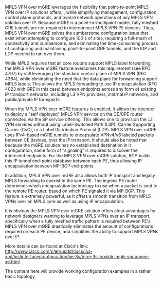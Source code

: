  MPLS VPN over mGRE leverages the flexibility that point-to-point MPLS VPN over IP solutions offers, , while simplifying management, configuration, control plane protocols, and overall network operations of any MPLS VPN solution over IP.   Because mGRE is a point-to-multipoint model, fully meshed GRE tunnels are not required to interconnect MPLS VPN PE devices.  Thus, MPLS VPN over mGRE solves the cumbersome configuration issue that exist when attempting to configure 100's of sites, requiring a full-mesh of connectivity and cumbersome, and eliminating the time-consuming process of configuring and maintaining point-to-point GRE tunnels, and the IGP and LDP needed to run over them. 
 
 While MPLS requires that all core routers support MPLS label forwarding, the MPLS VPN over mGRE feature overcomes this requirement (see RFC 4797) by still leveraging the standard control plane of MPLS VPN (RFC 4364), while eliminating the need that the data plane for forwarding support MPLS labels.   This allows the MPLS forwarding to use IP encapsulation (RFC 4023 with GRE In this case) between endpoints across any form of existing IP transport networks, including L3 VPN providers, internal IP networks, and public/private IP transports. 

When the MPLS VPN over mGRE features is enabled, it allows the operator to deploy a "self deployed" MPLS VPN service on the CE/CPE router connected via the SP service offering.  This allows one to provision the L3 VPN services without using Label-Switched Path (LSP), Carrier Supporting Carrier (CsC), or a Label Distribution Protocol (LDP). MPLS VPN over mGRE uses IPv4-based mGRE tunnels to encapsulate VPNv4/v6 labeled packets between CE devices, over the IP transport.  It should also be noted that because the mGRE solution has no established destination in it configuration, some form of “signaling” is required to discover the interested endpoints.  For the MPLS VPN over mGRE  solution, BGP builds this IP tunnel end-point database between each PE, thus allowing IP encapsulation between MP-BGP end-points

In addition, MPLS VPN over mGRE also allows both IP transport and legacy MPLS forwarding to coexist In the same PE.  The ingress PE router determines which encapsulation technology to use when a packet is sent to the remote PE router, based on which PE signaled it via MP-BGP.  This feature is extremely powerful, as It offers a smooth transition from MPLS VPNs over an MPLS core as well as using IP encapsulation.

It is obvious the MPLS VPN over mGRE solution offers clear advantages for network designers wanting to leverage MPLS VPNs over an IP transport, specifically when a fully meshed traffic pattern is required between PE's.  MPLS VPN over mGRE drastically eliminates the amount of configurations required on each PE device, and simplifies the ability to support MPLS VPNs over IP.

More details can be found at Cisco's link: http://www.cisco.com/c/en/us/td/docs/ios-xml/ios/interface/configuration/xe-3s/ir-xe-3s-book/ir-mpls-vpnomgre-xe.html

The content here will provide working configuration examples in a rather basic topology.
